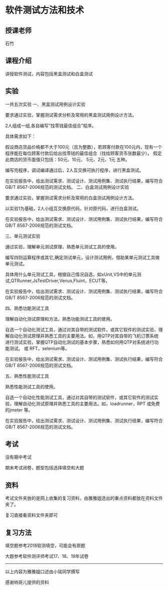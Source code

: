 # 软件测试方法和技术

## 授课老师

石竹

## 课程介绍

讲授软件测试，内容包括黑盒测试和白盒测试



## 实验

一共五次实验
一、黑盒测试用例设计实验

要求通过实验，掌握测试需求分析及常用的黑盒测试用例设计方法。

2人组成一组,各自编写“找零钱最佳组合”程序。

具体需求如下：

假设商店货品价格都不大于100元（且为整数），若顾客付款在100元内，现有一个程序能在每位顾客付款后给出找零钱的最佳组合（找给顾客货币张数最少）。 假定此商店的货币面值只包括：50元、10元、 5元、2元、1元 五种。

编写完程序，调试编译通过后，2人互交换可执行程序，进行黑盒测试。

在实验报告中，给出测试需求、测试设计、测试用例集、测试执行结果，编写符合GB/T 8567-2006规范的测试文档。
二、白盒测试用例设计实验

要求通过实验，掌握测试需求分析及常用的白盒测试用例设计方法。

以实验1为基础，2人小组互交换原代码，针对原代码，进行白盒测试。

在实验报告中，给出测试需求、测试设计、测试用例集、测试执行结果，编写符合GB/T 8567-2006规范的测试文档。

三、单元测试实验

通过实验，理解单元测试原理，熟悉单元测试工具的使用。

编写四则运算程序或其它,确定测试单元，设计测试用例，借助某单元测试工具做单元测试。

具体用什么单元测试工具，根据自己情况自选，如xUnit,VS中的单元测试,QTRunner,JsTestDriver,Venus,Fluint，ECUT等。

在实验报告中，给出测试需求、测试设计、测试用例集、测试执行结果，编写符合GB/T 8567-2006规范的测试文档。

四、熟悉功能测试工具

理解自动化测试原理和方法，熟悉功能测试工具的使用。

自选一个自动化测试工具，通过对其自带的测试软件，或其它软件的测试实验，理解自动化测试原理并熟悉工具的主要用法。如，用QTP对其自带的飞机订票系统进行测试实验，掌握QTP自动化测试的基本步骤，熟悉如何用QTP对系统进行功能测试。 或 RFT，selenium等。

在实验报告中，给出测试需求、测试设计、测试用例集、测试执行结果，编写符合GB/T 8567-2006规范的测试文档。

五、熟悉性能测试工具

熟悉性能测试工具的使用。

自选一个自动化性能测试工具，通过对其自带的测试软件，或其它软件的测试实验，理解自动化测试原理并熟悉工具的主要用法。如，loadrunner，RPT 或免费的jmeter 等。

在实验报告中，给出测试需求、测试设计、测试用例集、测试执行结果，编写符合GB/T 8567-2006规范的测试文档。

## 考试

没有期中考试

期末考试闭卷，题型包括选择填空和大题



## 资料

考试文件夹放的是网上收集的复习资料，由雅雅姐选出的重点资料都放在资料文件夹了。

复习直接看资料文件夹即可



## 复习方法

填空题参考2018软测填空，可能会有原题

大题参考软件测评师考试17、18、19年试卷

------

以上内容为雅雅姐口述由小铭同学撰写

感谢响哥儿提供的资料
